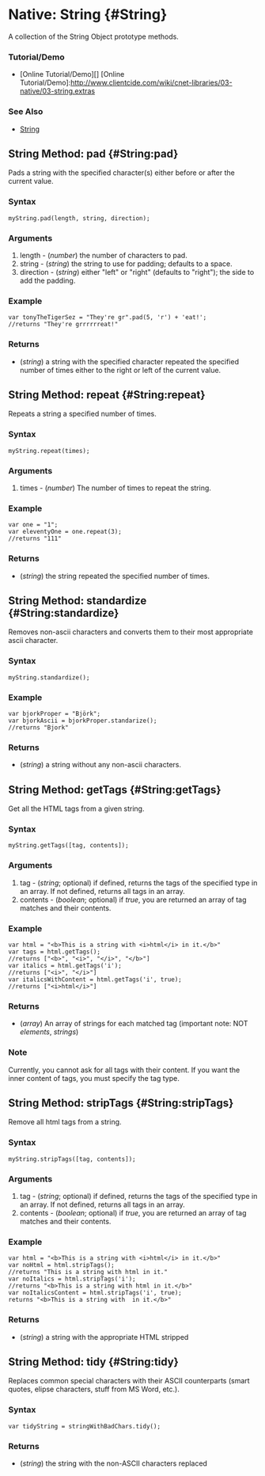 Native: String {#String}
========================

A collection of the String Object prototype methods.

### Tutorial/Demo

* [Online Tutorial/Demo][]
[Online Tutorial/Demo]:http://www.clientcide.com/wiki/cnet-libraries/03-native/03-string.extras

### See Also

- [String][]


String Method: pad {#String:pad}
-------------------------------------

Pads a string with the specified character(s) either before or after the current value.

### Syntax

	myString.pad(length, string, direction);

### Arguments

1. length - (*number*) the number of characters to pad.
2. string - (*string*) the string to use for padding; defaults to a space.
3. direction - (*string*) either "left" or "right" (defaults to "right"); the side to add the padding.

### Example

	var tonyTheTigerSez = "They're gr".pad(5, 'r') + 'eat!';
	//returns "They're grrrrrreat!"

### Returns

* (*string*) a string with the specified character repeated the specified number of times either to the right or left of the current value.


String Method: repeat {#String:repeat}
-------------------------------------

Repeats a string a specified number of times.

### Syntax

	myString.repeat(times);

### Arguments

1. times - (*number*) The number of times to repeat the string.

### Example

	var one = "1";
	var eleventyOne = one.repeat(3);
	//returns "111"

### Returns

* (*string*) the string repeated the specified number of times.


String Method: standardize {#String:standardize}
-------------------------------------

Removes non-ascii characters and converts them to their most appropriate ascii character.

### Syntax

	myString.standardize();

### Example

	var bjorkProper = "Björk";
	var bjorkAscii = bjorkProper.standarize();
	//returns "Bjork"

### Returns

* (*string*) a string without any non-ascii characters.

String Method: getTags {#String:getTags}
-------------------------------------

Get all the HTML tags from a given string.

### Syntax

	myString.getTags([tag, contents]);

### Arguments

1. tag - (*string*; optional) if defined, returns the tags of the specified type in an array. If not defined, returns all tags in an array.
2. contents - (*boolean*; optional) if *true*, you are returned an array of tag matches and their contents.

### Example

	var html = "<b>This is a string with <i>html</i> in it.</b>"
	var tags = html.getTags();
	//returns ["<b>", "<i>", "</i>", "</b>"]
	var italics = html.getTags('i');
	//returns ["<i>", "</i>"]
	var italicsWithContent = html.getTags('i', true);
	//returns ["<i>html</i>"]

### Returns

* (*array*) An array of strings for each matched tag (important note: NOT *elements*, *strings*)

### Note

Currently, you cannot ask for all tags with their content. If you want the inner content of tags, you must specify the tag type.


String Method: stripTags {#String:stripTags}
-------------------------------------

Remove all html tags from a string.

### Syntax

	myString.stripTags([tag, contents]);

### Arguments

1. tag - (*string*; optional) if defined, returns the tags of the specified type in an array. If not defined, returns all tags in an array.
2. contents - (*boolean*; optional) if *true*, you are returned an array of tag matches and their contents.

### Example

	var html = "<b>This is a string with <i>html</i> in it.</b>"
	var noHtml = html.stripTags();
	//returns "This is a string with html in it."
	var noItalics = html.stripTags('i');
	//returns "<b>This is a string with html in it.</b>"
	var noItalicsContent = html.stripTags('i', true);
	returns "<b>This is a string with  in it.</b>"

### Returns

* (*string*) a string with the appropriate HTML stripped

String Method: tidy {#String:tidy}
----------------------------------

Replaces common special characters with their ASCII counterparts (smart quotes, elipse characters, stuff from MS Word, etc.).

### Syntax

	var tidyString = stringWithBadChars.tidy();

### Returns

* (*string*) the string with the non-ASCII characters replaced

[String]: /core/Native/String
[Array.filter]: /core/Native/Array#Array:filter
[encodeURIComponent]: http://developer.mozilla.org/en/docs/Core_JavaScript_1.5_Reference:Global_Functions:encodeURIComponent
